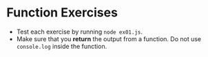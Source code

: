 # Function Exercises

- Test each exercise by running `node ex01.js`.
- Make sure that you **return** the output from a function. Do not use `console.log` inside the function.
